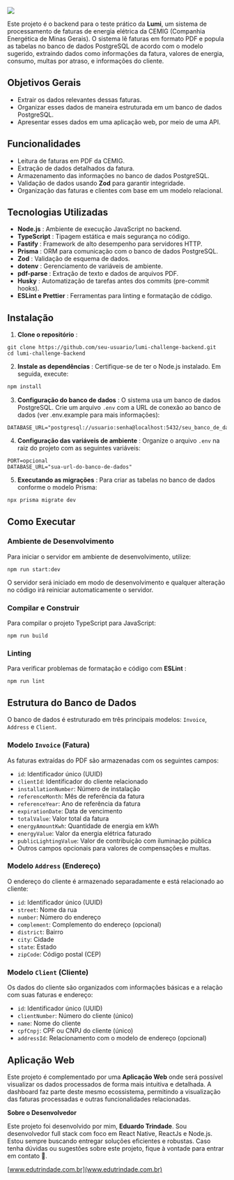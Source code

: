 ![](https://uploads-ssl.webflow.com/62f9249c43126cafce10bc33/62ffcb77b4351b3d229aa6a9_logo-lumi-green.svg)

Este projeto é o backend para o teste prático da **Lumi**, um sistema de processamento de faturas de energia elétrica da CEMIG (Companhia Energética de Minas Gerais). O sistema lê faturas em formato PDF e popula as tabelas no banco de dados PostgreSQL de acordo com o modelo sugerido, extraindo dados como informações da fatura, valores de energia, consumo, multas por atraso, e informações do cliente.

## Objetivos Gerais

* Extrair os dados relevantes dessas faturas.
* Organizar esses dados de maneira estruturada em um banco de dados PostgreSQL.
* Apresentar esses dados em uma aplicação web, por meio de uma API.

## Funcionalidades

* Leitura de faturas em PDF da CEMIG.
* Extração de dados detalhados da fatura.
* Armazenamento das informações no banco de dados PostgreSQL.
* Validação de dados usando **Zod** para garantir integridade.
* Organização das faturas e clientes com base em um modelo relacional.

## Tecnologias Utilizadas

* **Node.js** : Ambiente de execução JavaScript no backend.
* **TypeScript** : Tipagem estática e mais segurança no código.
* **Fastify** : Framework de alto desempenho para servidores HTTP.
* **Prisma** : ORM para comunicação com o banco de dados PostgreSQL.
* **Zod** : Validação de esquema de dados.
* **dotenv** : Gerenciamento de variáveis de ambiente.
* **pdf-parse** : Extração de texto e dados de arquivos PDF.
* **Husky** : Automatização de tarefas antes dos commits (pre-commit hooks).
* **ESLint e Prettier** : Ferramentas para linting e formatação de código.

## Instalação

1. **Clone o repositório** :

```b
git clone https://github.com/seu-usuario/lumi-challenge-backend.git
cd lumi-challenge-backend
```

2. **Instale as dependências** :
   Certifique-se de ter o Node.js instalado. Em seguida, execute:

```bash
npm install
```

3. **Configuração do banco de dados** :
   O sistema usa um banco de dados PostgreSQL. Crie um arquivo `.env` com a URL de conexão ao banco de dados (ver .env.example para mais informações):

```b
DATABASE_URL="postgresql://usuario:senha@localhost:5432/seu_banco_de_dados"
```

4. **Configuração das variáveis de ambiente** :
   Organize o arquivo `.env` na raiz do projeto com as seguintes variáveis:

```PDATABASE_URL=
PORT=opcional
DATABASE_URL="sua-url-do-banco-de-dados"
```

5. **Executando as migrações** :
   Para criar as tabelas no banco de dados conforme o modelo Prisma:

```
npx prisma migrate dev
```

## Como Executar

### Ambiente de Desenvolvimento

Para iniciar o servidor em ambiente de desenvolvimento, utilize:

```
npm run start:dev
```

O servidor será iniciado em modo de desenvolvimento e qualquer alteração no código irá reiniciar automaticamente o servidor.

### Compilar e Construir

Para compilar o projeto TypeScript para JavaScript:

```
npm run build
```

### Linting

Para verificar problemas de formatação e código com  **ESLint** :

```
npm run lint
```

## Estrutura do Banco de Dados

O banco de dados é estruturado em três principais modelos: `Invoice`, `Address` e `Client`.

### Modelo `Invoice` (Fatura)

As faturas extraídas do PDF são armazenadas com os seguintes campos:

* `id`: Identificador único (UUID)
* `clientId`: Identificador do cliente relacionado
* `installationNumber`: Número de instalação
* `referenceMonth`: Mês de referência da fatura
* `referenceYear`: Ano de referência da fatura
* `expirationDate`: Data de vencimento
* `totalValue`: Valor total da fatura
* `energyAmountKwh`: Quantidade de energia em kWh
* `energyValue`: Valor da energia elétrica faturado
* `publicLightingValue`: Valor de contribuição com iluminação pública
* Outros campos opcionais para valores de compensações e multas.

### Modelo `Address` (Endereço)

O endereço do cliente é armazenado separadamente e está relacionado ao cliente:

* `id`: Identificador único (UUID)
* `street`: Nome da rua
* `number`: Número do endereço
* `complement`: Complemento do endereço (opcional)
* `district`: Bairro
* `city`: Cidade
* `state`: Estado
* `zipCode`: Código postal (CEP)

### Modelo `Client` (Cliente)

Os dados do cliente são organizados com informações básicas e a relação com suas faturas e endereço:

* `id`: Identificador único (UUID)
* `clientNumber`: Número do cliente (único)
* `name`: Nome do cliente
* `cpfCnpj`: CPF ou CNPJ do cliente (único)
* `addressId`: Relacionamento com o modelo de endereço (opcional)

## Aplicação Web

Este projeto é complementado por uma **Aplicação Web** onde será possível visualizar os dados processados de forma mais intuitiva e detalhada. A dashboard faz parte deste mesmo ecossistema, permitindo a visualização das faturas processadas e outras funcionalidades relacionadas.

**Sobre o Desenvolvedor**

Este projeto foi desenvolvido por mim, **Eduardo Trindade**. Sou desenvolvedor full stack com foco em React Native, ReactJs e Node.js. Estou sempre buscando entregar soluções eficientes e robustas. Caso tenha dúvidas ou sugestões sobre este projeto, fique à vontade para entrar em contato 🙂.

[www.edutrindade.com.br](www.edutrindade.com.br)
